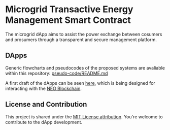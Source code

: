# Microgrid Transactive Energy Management Smart Contract

The microgrid dApp aims to assist the power exchange between cosumers and prosumers through a transparent and secure management platform.

## DApps

Generic flowcharts and pseudocodes of the proposed systems are avaliable within this repository: [pseudo-code/README.md](pseudo-code/README.md)


A first draft of the dApps can be seen [here](neo-dapp/microgrid-dapp.cs), which is being designed for interacting with the [NEO Blockchain](https://github.com/neo-project/neo).

## License and Contribution

This project is shared under the [MIT License attribution](LICENSE).
You're welcome to contribute to the dApp development.

